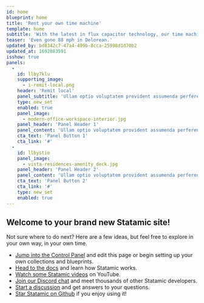 ```yaml
---
id: home
blueprint: home
title: 'Rent your own time machine'
template: home
subtitle: 'With the latest in flux capacitor technology, our time machines will get you when you want to be in no time at all'
teaser: 'Even gone 88 mph in Delorean.'
updated_by: bd8342c7-47a4-499b-8cca-25998d1d70b2
updated_at: 1692083591
isshow: true
panels:
  -
    id: llby7klu
    supporting_image:
      - i-remit-local.png
    header: 'Remit local'
    panel_subtitle: 'Ullam optio voluptatem provident assumenda perferendis blanditiis tempore expedita.'
    type: new_set
    enabled: true
    panel_image:
      - modern-office-workspace-interior.jpg
    panel_header: 'Panel Header 1'
    panel_content: 'Ullam optio voluptatem provident assumenda perferendis blanditiis tempore expedita.'
    cta_text: 'Panel Button 1'
    cta_link: '#'
  -
    id: llbystio
    panel_image:
      - vista-residences-amenity_deck.jpg
    panel_header: 'Panel Header 2'
    panel_content: 'Ullam optio voluptatem provident assumenda perferendis blanditiis tempore expedita.'
    cta_text: 'Panel Button 2'
    cta_link: '#'
    type: new_set
    enabled: true
---
```

## Welcome to your brand new Statamic site!

Not sure where to do next? Here are a few ideas, but feel free to explore in your own way, in your own time.

- [Jump into the Control Panel](/cp) and edit this page or begin setting up your own collections and blueprints.
- [Head to the docs](https://statamic.dev) and learn how Statamic works.
- [Watch some Statamic videos](https://youtube.com/statamic) on YouTube.
- [Join our Discord chat](https://statamic.com/discord) and meet thousands of other Statamic developers.
- [Start a discussion](https://github.com/statamic/cms/discussions) and get answers to your questions.
- [Star Statamic on Github](https://github.com/statamic/cms) if you enjoy using it!
